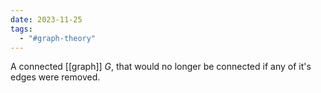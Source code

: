```yaml
---
date: 2023-11-25
tags:
  - "#graph-theory"
---
```

A connected [[graph]] $G$, that would no longer be connected if any of it's edges were removed.